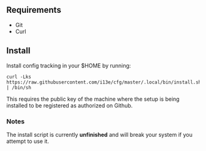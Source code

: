## Requirements

- Git
- Curl

## Install

Install config tracking in your $HOME by running:

    curl -Lks https://raw.githubusercontent.com/i13e/cfg/master/.local/bin/install.sh | /bin/sh

This requires the public key of the machine where the setup is being
installed to be registered as authorized on Github.

### Notes

The install script is currently **unfinished** and will break your system
if you attempt to use it.

